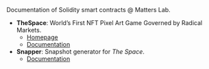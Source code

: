Documentation of Solidity smart contracts @ Matters Lab.

- **TheSpace**: World’s First NFT Pixel Art Game Governed by Radical Markets.
  - [Homepage](https://thespace.game/)
  - [Documentation](./TheSpace)
- **Snapper**: Snapshot generator for _The Space_.
  - [Documentation](./Snapper)
